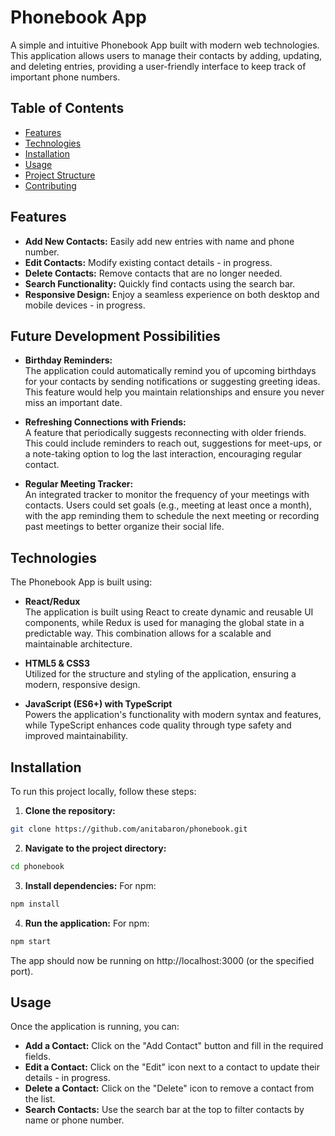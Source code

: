 # Phonebook App

A simple and intuitive Phonebook App built with modern web technologies. This application allows users to manage their contacts by adding, updating, and deleting entries, providing a user-friendly interface to keep track of important phone numbers.

## Table of Contents

- [Features](#features)
- [Technologies](#technologies)
- [Installation](#installation)
- [Usage](#usage)
- [Project Structure](#project-structure)
- [Contributing](#contributing)

## Features

- **Add New Contacts:** Easily add new entries with name and phone number.
- **Edit Contacts:** Modify existing contact details - in progress.
- **Delete Contacts:** Remove contacts that are no longer needed.
- **Search Functionality:** Quickly find contacts using the search bar.
- **Responsive Design:** Enjoy a seamless experience on both desktop and mobile devices - in progress.

## Future Development Possibilities

- **Birthday Reminders:**  
  The application could automatically remind you of upcoming birthdays for your contacts by sending notifications or suggesting greeting ideas. This feature would help you maintain relationships and ensure you never miss an important date.

- **Refreshing Connections with Friends:**  
  A feature that periodically suggests reconnecting with older friends. This could include reminders to reach out, suggestions for meet-ups, or a note-taking option to log the last interaction, encouraging regular contact.

- **Regular Meeting Tracker:**  
  An integrated tracker to monitor the frequency of your meetings with contacts. Users could set goals (e.g., meeting at least once a month), with the app reminding them to schedule the next meeting or recording past meetings to better organize their social life.

## Technologies

The Phonebook App is built using:

- **React/Redux**  
  The application is built using React to create dynamic and reusable UI components, while Redux is used for managing the global state in a predictable way. This combination allows for a scalable and maintainable architecture.

- **HTML5 & CSS3**  
  Utilized for the structure and styling of the application, ensuring a modern, responsive design.

- **JavaScript (ES6+) with TypeScript**  
  Powers the application's functionality with modern syntax and features, while TypeScript enhances code quality through type safety and improved maintainability.

## Installation

To run this project locally, follow these steps:

1. **Clone the repository:**

```bash
git clone https://github.com/anitabaron/phonebook.git
```

2. **Navigate to the project directory:**

```bash
cd phonebook
```

3. **Install dependencies:**
   For npm:

```bash
npm install
```

4. **Run the application:**
   For npm:

```bash
npm start
```

The app should now be running on http://localhost:3000 (or the specified port).

## Usage

Once the application is running, you can:

- **Add a Contact:** Click on the "Add Contact" button and fill in the required fields.
- **Edit a Contact:** Click on the "Edit" icon next to a contact to update their details - in progress.
- **Delete a Contact:** Click on the "Delete" icon to remove a contact from the list.
- **Search Contacts:** Use the search bar at the top to filter contacts by name or phone number.
